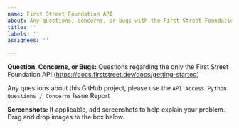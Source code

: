 ```yaml
---
name: First Street Foundation API
about: Any questions, concerns, or bugs with the First Street Foundation API
title: ''
labels: ''
assignees: ''

---
```


<!--- In the Title above, provide a general summary of a question-->

**Question, Concerns, or Bugs:**
Questions regarding the only the First Street Foundation API 
(https://docs.firststreet.dev/docs/getting-started)

Any questions about this GitHub project, please use the `API Access Python Questions / Concerns` Issue Report

**Screenshots:**
If applicable, add screenshots to help explain your problem. Drag and drop images to the box below.
